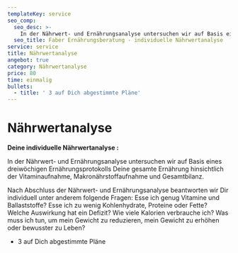 ```yaml
---
templateKey: service
seo_comp:
  seo_desc: >-
    In der Nährwert- und Ernährungsanalyse untersuchen wir auf Basis eines dreiwöchigen Ernährungsprotokolls Deine gesamte Ernährung.
  seo_title: Faber Ernährungsberatung - individuelle Nährwertanalyse
service: service
title: Nährwertanalyse
angebot: true
category: Nährwertanalyse
price: 80
time: einmalig
bullets:
  - title: ' 3 auf Dich abgestimmte Pläne'
---
```

# Nährwertanalyse

**Deine individuelle Nährwertanalyse :**

In der Nährwert- und Ernährungsanalyse untersuchen wir auf Basis eines dreiwöchigen Ernährungsprotokolls Deine gesamte Ernährung hinsichtlich der Vitaminaufnahme, Makronährstoffaufnahme und Gesamtbilanz. 

Nach Abschluss der Nährwert- und Ernährungsanalyse beantworten wir Dir individuell unter anderem folgende Fragen: Esse ich genug Vitamine und Ballaststoffe? Esse ich zu wenig Kohlenhydrate, Proteine oder Fette? Welche Auswirkung hat ein Defizit? Wie viele Kalorien verbrauche ich? Was muss ich tun, um mein Gewicht zu reduzieren, mein Gewicht zu erhöhen oder bewusster zu Leben?

* 3 auf Dich abgestimmte Pläne

>
